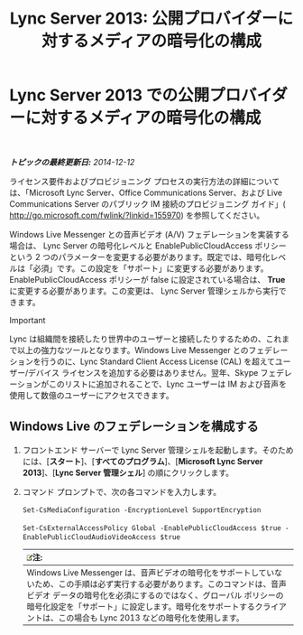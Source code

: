 ﻿---
title: 'Lync Server 2013: 公開プロバイダーに対するメディアの暗号化の構成'
TOCTitle: 公開プロバイダーに対するメディアの暗号化の構成
ms:assetid: a95814cf-c5a9-4652-8ffc-c469a2653153
ms:mtpsurl: https://technet.microsoft.com/ja-jp/library/JJ205149(v=OCS.15)
ms:contentKeyID: 48273230
ms.date: 05/19/2016
mtps_version: v=OCS.15
ms.translationtype: HT
---

# Lync Server 2013 での公開プロバイダーに対するメディアの暗号化の構成

 

_**トピックの最終更新日:** 2014-12-12_

ライセンス要件およびプロビジョニング プロセスの実行方法の詳細については、「Microsoft Lync Server、Office Communications Server、および Live Communications Server のパブリック IM 接続のプロビジョニング ガイド」( <http://go.microsoft.com/fwlink/?linkid=155970>) を参照してください。

Windows Live Messenger との音声ビデオ (A/V) フェデレーションを実装する場合は、 Lync Server の暗号化レベルと EnablePublicCloudAccess ポリシーという 2 つのパラメーターを変更する必要があります。既定では、暗号化レベルは「必須」です。この設定を「サポート」に変更する必要があります。EnablePublicCloudAccess ポリシーが false に設定されている場合は、 **True** に変更する必要があります。この変更は、 Lync Server 管理シェルから実行できます。


> [!IMPORTANT]
> Lync は組織間を接続したり世界中のユーザーと接続したりするための、これまで以上の強力なツールとなります。Windows Live Messenger とのフェデレーションを行うのに、Lync Standard Client Access License (CAL) を超えてユーザー/デバイス ライセンスを追加する必要はありません。翌年、Skype フェデレーションがこのリストに追加されることで、Lync ユーザーは IM および音声を使用して数億のユーザーにアクセスできます。



## Windows Live のフェデレーションを構成する

1.  フロントエンド サーバーで Lync Server 管理シェルを起動します。そのためには、\[**スタート**\]、\[**すべてのプログラム**\]、\[**Microsoft Lync Server 2013**\]、\[**Lync Server 管理シェル**\] の順にクリックします。

2.  コマンド プロンプトで、次の各コマンドを入力します。
    
        Set-CsMediaConfiguration -EncryptionLevel SupportEncryption
    
        Set-CsExternalAccessPolicy Global -EnablePublicCloudAccess $true -EnablePublicCloudAudioVideoAccess $true
    
    <table>
    <thead>
    <tr class="header">
    <th><img src="images/Gg412781.note(OCS.15).gif" title="note" alt="note" />注:</th>
    </tr>
    </thead>
    <tbody>
    <tr class="odd">
    <td>Windows Live Messenger は、音声ビデオの暗号化をサポートしていないため、この手順は必ず実行する必要があります。このコマンドは、音声ビデオ データの暗号化を必須にするのではなく、グローバル ポリシーの暗号化設定を「サポート」に設定します。暗号化をサポートするクライアントは、この場合も Lync 2013 などの暗号化を使用します。</td>
    </tr>
    </tbody>
    </table>

